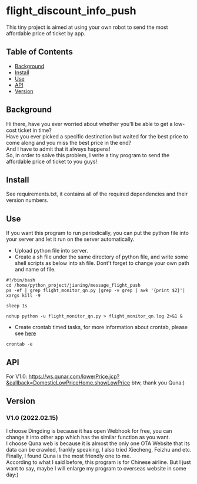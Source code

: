 # flight_discount_info_push
This tiny project is aimed at using your own robot to send the most affordable price of ticket by app.       



## Table of Contents

- [Background](#background)
- [Install](#install)
- [Use](#use)
- [API](#api)
- [Version](#version)



## Background
Hi there, have you ever worried about whether you'll be able to get a low-cost ticket in time?        
Have you ever picked a specific destination but waited for the best price to come along and you miss the best price in the end?     
And I have to admit that it always happens!   
So, in order to solve this problem, I write a tiny program to send the affordable price of ticket to you guys!  

## Install

See requirements.txt, it contains all of the required dependencies and their version numbers.
## Use
If you want this program to run periodically, you can put the python file into your server and let it run on the server automatically.
- Upload python file into server.
- Create a sh file under the same directory of python file, and write some shell scripts as below into sh file. Dont't forget to change your own path and name of file.
```
#!/bin/bash
cd /home/python_project/jianing/message_flight_push
ps -ef | grep flight_monitor_qn.py |grep -v grep | awk '{print $2}'| xargs kill -9

sleep 1s

nohup python -u flight_monitor_qn.py > flight_monitor_qn.log 2>&1 &
```
- Create crontab timed tasks, for more information about crontab, please see [here](https://www.computerhope.com/unix/ucrontab.htm)
```
crontab -e
```


## API
For V1.0: https://ws.qunar.com/lowerPrice.jcp?&callback=DomesticLowPriceHome.showLowPrice  btw, thank you Quna:)


## Version
### V1.0 (2022.02.15)
I choose Dingding is because it has open Webhook for free, you can change it into other app which has the similar function as you want.    
I choose Quna web is because it is almost the only one OTA Website that its data can be crawled, frankly speaking, I also tried Xiecheng, Feizhu and etc. Finally, I found Quna is the most friendly one to me.  
According to what I said before, this program is for Chinese airline. But I just want to say, maybe I will enlarge my program to overseas website in some day:)




